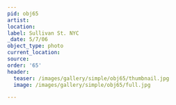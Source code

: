 ```yaml
---
pid: obj65
artist:
location:
label: Sullivan St. NYC
_date: 5/7/06
object_type: photo
current_location:
source:
order: '65'
header:
  teaser: /images/gallery/simple/obj65/thumbnail.jpg
  image: /images/gallery/simple/obj65/full.jpg

---
```

